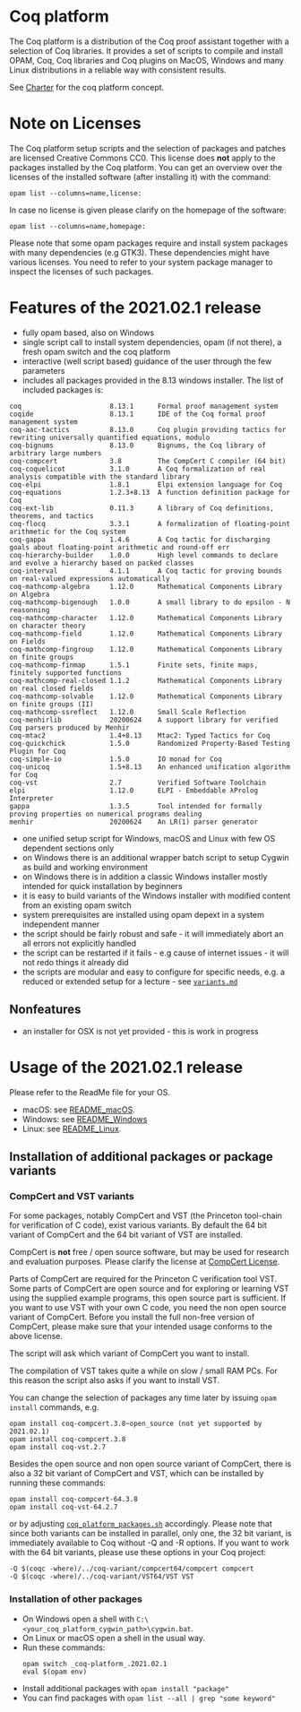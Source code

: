 # Coq platform

The Coq platform is a distribution of the Coq proof assistant together with a selection of Coq libraries.
It provides a set of scripts to compile and install OPAM, Coq, Coq libraries and Coq plugins on MacOS,
Windows and many Linux distributions in a reliable way with consistent results.

See [Charter](charter.md) for the coq platform concept.

# Note on Licenses

The Coq platform setup scripts and the selection of packages and patches are licensed Creative Commons CC0.
This license does **not** apply to the packages installed by the Coq platform.
You can get an overview over the licenses of the installed software (after installing it)
with the command:
```
opam list --columns=name,license:
```
In case no license is given please clarify on the homepage of the software:
```
opam list --columns=name,homepage:
```
Please note that some opam packages require and install system packages with many dependencies (e.g GTK3).
These dependencies might have various licenses. You need to refer to your system package manager to
inspect the licenses of such packages.

# Features of the 2021.02.1 release

- fully opam based, also on Windows
- single script call to install system dependencies, opam (if not there), a fresh opam switch and the coq platform
- interactive (well script based) guidance of the user through the few parameters
- includes all packages provided in the 8.13 windows installer. The list of included packages is:
```
coq                      8.13.1      Formal proof management system
coqide                   8.13.1      IDE of the Coq formal proof management system
coq-aac-tactics          8.13.0      Coq plugin providing tactics for rewriting universally quantified equations, modulo 
coq-bignums              8.13.0      Bignums, the Coq library of arbitrary large numbers
coq-compcert             3.8         The CompCert C compiler (64 bit)
coq-coquelicot           3.1.0       A Coq formalization of real analysis compatible with the standard library
coq-elpi                 1.8.1       Elpi extension language for Coq
coq-equations            1.2.3+8.13  A function definition package for Coq
coq-ext-lib              0.11.3      A library of Coq definitions, theorems, and tactics
coq-flocq                3.3.1       A formalization of floating-point arithmetic for the Coq system
coq-gappa                1.4.6       A Coq tactic for discharging goals about floating-point arithmetic and round-off err
coq-hierarchy-builder    1.0.0       High level commands to declare and evolve a hierarchy based on packed classes
coq-interval             4.1.1       A Coq tactic for proving bounds on real-valued expressions automatically
coq-mathcomp-algebra     1.12.0      Mathematical Components Library on Algebra
coq-mathcomp-bigenough   1.0.0       A small library to do epsilon - N reasonning
coq-mathcomp-character   1.12.0      Mathematical Components Library on character theory
coq-mathcomp-field       1.12.0      Mathematical Components Library on Fields
coq-mathcomp-fingroup    1.12.0      Mathematical Components Library on finite groups
coq-mathcomp-finmap      1.5.1       Finite sets, finite maps, finitely supported functions
coq-mathcomp-real-closed 1.1.2       Mathematical Components Library on real closed fields
coq-mathcomp-solvable    1.12.0      Mathematical Components Library on finite groups (II)
coq-mathcomp-ssreflect   1.12.0      Small Scale Reflection
coq-menhirlib            20200624    A support library for verified Coq parsers produced by Menhir
coq-mtac2                1.4+8.13    Mtac2: Typed Tactics for Coq
coq-quickchick           1.5.0       Randomized Property-Based Testing Plugin for Coq
coq-simple-io            1.5.0       IO monad for Coq
coq-unicoq               1.5+8.13    An enhanced unification algorithm for Coq
coq-vst                  2.7         Verified Software Toolchain
elpi                     1.12.0      ELPI - Embeddable λProlog Interpreter
gappa                    1.3.5       Tool intended for formally proving properties on numerical programs dealing
menhir                   20200624    An LR(1) parser generator
```
- one unified setup script for Windows, macOS and Linux with few OS dependent sections only
- on Windows there is an additional wrapper batch script to setup Cygwin as build and working environment
- on Windows there is in addition a classic Windows installer mostly intended for quick installation by beginners
- it is easy to build variants of the Windows installer with modified content from an existing opam switch
- system prerequisites are installed using opam depext in a system independent manner
- the script should be fairly robust and safe - it will immediately abort an all errors not explicitly handled
- the script can be restarted if it fails - e.g cause of internet issues - it will not redo things it already did
- the scripts are modular and easy to configure for specific needs, e.g. a reduced or extended setup for a lecture - see [`variants.md`](/variants.md)

## Nonfeatures

- an installer for OSX is not yet provided - this is work in progress

# Usage of the 2021.02.1 release

Please refer to the ReadMe file for your OS.

- macOS: see [README_macOS](README_macOS.md).
- Windows: see [README_Windows](README_Windows.md)
- Linux: see [README_Linux](README_Linux.md).

## Installation of additional packages or package variants

### CompCert and VST variants

For some packages, notably CompCert and VST (the Princeton tool-chain for verification of C code), exist various variants.
By default the 64 bit variant of CompCert and the 64 bit variant of VST are installed.

CompCert is **not** free / open source software, but may be used for research and
evaluation purposes. Please clarify the license at [CompCert License](https://github.com/AbsInt/CompCert/blob/master/LICENSE).

Parts of CompCert are required for the Princeton C verification tool VST.
Some parts of CompCert are open source and for exploring or learning VST
using the supplied example programs, this open source part is sufficient.
If you want to use VST with your own C code, you need the non open source
variant of CompCert. Before you install the full non-free version of CompCert,
please make sure that your intended usage conforms to the above license.

The script will ask which variant of CompCert you want to install.

The compilation of VST takes quite a while on slow / small RAM PCs. For this reason the script also asks if you want to install VST.

You can change the selection of packages any time later by issuing `opam install` commands, e.g.
```
opam install coq-compcert.3.8~open_source (not yet supported by 2021.02.1)
opam install coq-compcert.3.8
opam install coq-vst.2.7
```

Besides the open source and non open source variant of CompCert, there is also a 32 bit variant of CompCert and VST, which can
be installed by running these commands:
```
opam install coq-compcert-64.3.8
opam install coq-vst-64.2.7
```
or by adjusting [`coq_platform_packages.sh`](/coq_platform_packages.sh) accordingly.
Please note that since both variants can be installed in parallel, only one, the 32 bit variant, is immediately available to Coq
without -Q and -R options. If you want to work with the 64 bit variants, please use these options in your Coq project:
```
-Q $(coqc -where)/../coq-variant/compcert64/compcert compcert
-Q $(coqc -where)/../coq-variant/VST64/VST VST
```

### Installation of other packages

- On Windows open a shell with `C:\<your_coq_platform_cygwin_path>\cygwin.bat`.
- On Linux or macOS open a shell in the usual way.
- Run these commands:
    ```
    opam switch _coq-platform_.2021.02.1
    eval $(opam env)
    ```
- Install additional packages with `opam install "package"`
- You can find packages with `opam list --all | grep "some keyword"`

